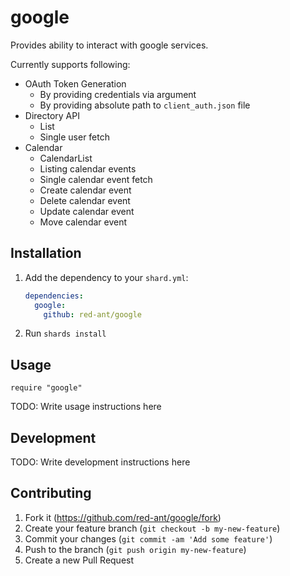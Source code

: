 # google

Provides ability to interact with google services.

Currently supports following:

* OAuth Token Generation
  - By providing credentials via argument
  - By providing absolute path to `client_auth.json` file
* Directory API
  - List
  - Single user fetch
* Calendar
  - CalendarList
  - Listing calendar events
  - Single calendar event fetch
  - Create calendar event
  - Delete calendar event
  - Update calendar event
  - Move calendar event

## Installation

1. Add the dependency to your `shard.yml`:

   ```yaml
   dependencies:
     google:
       github: red-ant/google
   ```

2. Run `shards install`

## Usage

```crystal
require "google"
```

TODO: Write usage instructions here

## Development

TODO: Write development instructions here

## Contributing

1. Fork it (<https://github.com/red-ant/google/fork>)
2. Create your feature branch (`git checkout -b my-new-feature`)
3. Commit your changes (`git commit -am 'Add some feature'`)
4. Push to the branch (`git push origin my-new-feature`)
5. Create a new Pull Request
